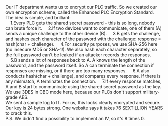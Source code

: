 Our IT department wants us to encrypt our PLC traffic. So we created our own encryption scheme, called the Enhanced PLC Encryption Standard.<br>
The idea is simple, and brilliant:<br>
&nbsp;&nbsp;&nbsp;&nbsp;1.Every PLC gets the shared secret password – this is so long, nobody can brute force it.
&nbsp;&nbsp;&nbsp;&nbsp;2.If two devices want to communicate, one of them (A) sends a unique challenge to the other device (B).
&nbsp;&nbsp;&nbsp;&nbsp;3.B gets the challenge, and hashes each character of the password with the challenge: response = hash(char + challenge).
&nbsp;&nbsp;&nbsp;&nbsp;4.For security purposes, we use SHA-256 here (no insecure MD5 or SHA-1!). We also hash each character separately, so the full password can't be leaked if an attacker records the responses.
&nbsp;&nbsp;&nbsp;&nbsp;5.B sends a lot of responses back to A. A knows the length of the password, and the password itself. So A can terminate the connection if responses are missing, or if there are too many responses.
&nbsp;&nbsp;&nbsp;&nbsp;6.A also conducts hash(char + challenge), and compares every response. If there is any mismatch, A terminates the connection.
&nbsp;&nbsp;&nbsp;&nbsp;7.If every response matches, A and B start to communicate using the shared secret password as the key. We use 3DES in CBC mode here, because our PLCs don't support military-grade AES.<br>
We sent a sample log to IT. For us, this looks clearly encrypted and secure. Our key is 24 bytes strong. One website says it takes 76 SEXTILLION YEARS to crack this.<br>
P.S. We didn't find a possibility to implement an IV, so it's 8 times 0.

